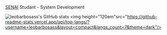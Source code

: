 [SENAI](https://sp.senai.br) Studant - System Development

<!--
**leobarbosass/leobarbosass** is a ✨ _special_ ✨ repository because its `README.md` (this file) appears on your GitHub profile.

Here are some ideas to get you started:

- 🔭 I’m currently working on ...
- 🌱 I’m currently learning ...
- 👯 I’m looking to collaborate on ...
- 🤔 I’m looking for help with ...
- 💬 Ask me about ...
- 📫 How to reach me: ...
- 😄 Pronouns: ...
- ⚡ Fun fact: ...
-->

![leobarbosass's GitHub stats](https://github-readme-stats.vercel.app/api?username=leobarbosass&show_icons=true&theme=dark)
<img height="120em"src="https://github-readme-stats.vercel.app/api/top-langs/?username=leobarbosass&layout=compact&langs_count=7&theme=dark"/>
